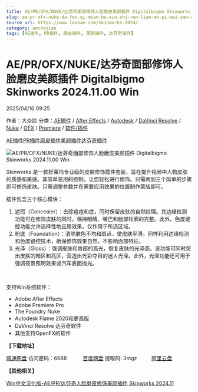 ```yaml
---
title: AE/PR/OFX/NUKE/达芬奇面部修饰人脸磨皮美颜插件 Digitalbigmo Skinworks 2024.11.00 Win
slug: ae-pr-ofx-nuke-da-fen-qi-mian-bu-xiu-shi-ren-lian-mo-pi-mei-yan-cha-jian-digitalbigmo-skinworks-2024-11-00-win
source_url: https://www.lookae.com/skinworks-2024/
category: aechajian
tags: [AE插件, PR插件, 磨皮插件, 美颜插件, 达芬奇插件]
---
```

# AE/PR/OFX/NUKE/达芬奇面部修饰人脸磨皮美颜插件 Digitalbigmo Skinworks 2024.11.00 Win

2025/04/16 09:25

作者：大众脸
分类：[AE插件](https://www.lookae.com/after-effects/aechajian/) / [After Effects](https://www.lookae.com/after-effects/) / [Autodesk](https://www.lookae.com/qitarjcj/autodeskzy/) / [DaVinci Resolve](https://www.lookae.com/qitarjcj/resolvezy/) / [Nuke](https://www.lookae.com/qitarjcj/nukezy/) / [OFX](https://www.lookae.com/qitarjcj/ofxzy/) / [Premiere](https://www.lookae.com/qitarjcj/premierezy/) / [软件/插件](https://www.lookae.com/qitarjcj/)

[AE插件](https://www.lookae.com/tag/ae%e6%8f%92%e4%bb%b6/)[PR插件](https://www.lookae.com/tag/pr%e6%8f%92%e4%bb%b6/)[磨皮插件](https://www.lookae.com/tag/%e7%a3%a8%e7%9a%ae%e6%8f%92%e4%bb%b6/)[美颜插件](https://www.lookae.com/tag/%e7%be%8e%e9%a2%9c%e6%8f%92%e4%bb%b6/)[达芬奇插件](https://www.lookae.com/tag/%e8%be%be%e8%8a%ac%e5%a5%87%e6%8f%92%e4%bb%b6/)

![AE/PR/OFX/NUKE/达芬奇面部修饰人脸磨皮美颜插件 Digitalbigmo Skinworks 2024.11.00 Win](https://www.lookae.com/wp-content/uploads/2025/04/Digitalbigmo-Skinworks.jpg "AE/PR/OFX/NUKE/达芬奇面部修饰人脸磨皮美颜插件 Digitalbigmo Skinworks 2024.11.00 Win-LookAE.com")

Skinworks 是一款好莱坞专业级的皮肤修饰插件套装，旨在提升视频中人物皮肤的质感和美感。其简单易用的控制，让您轻松进行修饰。只需两到三个简单的步骤即可修饰皮肤。只需调整参数并在需要应用效果的位置制作蒙版即可。

插件包含三个核心模块：

1. 遮瑕（Concealer）：​去除痘痘和痣，同时保留皮肤的自然纹理。​其边缘检测功能可在修饰皮肤的同时，保持眼睛、嘴巴和脸部轮廓的完整。​此外，色度键控功能允许选择性地应用效果，仅作用于所选区域。​
2. 粉底（Foundation）：​消除肤色不均和斑点，使皮肤平滑。​同样利用边缘检测和色度键控技术，确保修饰效果自然，不影响面部特征。
3. 光泽（Gloss）：​强调皮肤和唇部的高光，恢复皮肤的光泽感。​该功能可同时突出皮肤的暗区和亮区，营造出光彩夺目的迷人光泽。​此外，光泽功能还可用于强调夜景照明效果或汽车表面抛光。

[﻿﻿﻿](http://cloud.video.taobao.com/play/u/null/p/1/e/6/t/1/515388353347.mp4)

支持Win系统软件：

* Adobe After Effects
* Adobe Premiere Pro
* The Foundry Nuke
* Autodesk Flame 2020和更高版
* DaVinci Resolve 达芬奇软件
* 其他支持OpenFX的软件

**【下载地址】**

[城通网盘](https://url70.ctfile.com/f/2827370-1497452956-c8ed57?p=4431) 访问密码：6688           [百度网盘](https://pan.baidu.com/s/1Apccziz_9KTGP5qEHbRdwg?pwd=3mgz) 提取码: 3mgz          [阿里云盘](https://www.alipan.com/s/m3ga67waCkC)

**【其他相关】**

[Win中文汉化版-AE/PR/达芬奇人脸磨皮修饰美颜插件 Skinworks 2024.11](https://www.lookae.com/skinworks-chn/)
